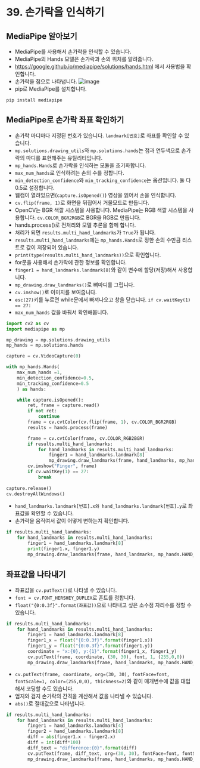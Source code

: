 # 39. 손가락을 인식하기
## MediaPipe 알아보기
* MediaPipe를 사용해서 손가락을 인식할 수 있습니다.
* MediaPipe의 Hands 모델은 손가락과 손의 위치를 알려줍니다.
* https://google.github.io/mediapipe/solutions/hands.html 에서 사용법을 확인합니다.
* 손가락을 점으로 나타냅니다.
![image](https://user-images.githubusercontent.com/76088532/146646503-670e339c-87ca-4741-adb9-9391607c0fe3.png)
* pip로 MediaPipe를 설치합니다.
```
pip install mediapipe
```

## MediaPipe로 손가락 좌표 확인하기
* 손가락 마디마다 지정된 번호가 있습니다. ```landmark[번호]```로 좌표를 확인할 수 있습니다. 
* ```mp.solutions.drawing_utils```와 ```mp.solutions.hands```는 점과 연두색으로 손가락의 마디를 표현해주는 유틸리티입니다.
* ```mp_hands.Hands```로 손가락을 인식하는 모듈을 초기화합니다.
* ```max_num_hands```로 인식하려는 손의 수를 정합니다.
* ```min_detection_confidence```와 ```min_tracking_confidence```는 옵션입니다. 둘 다 0.5로 설정합니다.
* 웹캠이 열려있으면(```capture.isOpened()```) 영상을 읽어서 손을 인식합니다. 
* ```cv.flip(frame, 1)```로 화면을 뒤집어서 거울모드로 만듭니다.
* OpenCV는 BGR 색깔 시스템을 사용합니다. MediaPipe는 RGB 색깔 시스템을 사용합니다. ```cv.COLOR_BGR2RGB```로 BGR을 RGB로 만듭니다.
* hands.process()로 전처리와 모델 추론을 함께 합니다.
* 처리가 되면 ```results.multi_hand_landmarks```가 ```True```가 됩니다.
* ```results.multi_hand_landmarks```에는 ```mp_hands.Hands```로 정한 손의 수만큼 리스트로 값이 저장되어 있습니다.
* ```print(type(results.multi_hand_landmarks))```으로 확인합니다.
* for문을 사용해서 손가락에 관한 정보를 확인합니다.
* ```finger1 = hand_landmarks.landmark[8]```와 같이 변수에 할당(저장)해서 사용합니다.
* ```mp_drawing.draw_landmarks()```로 뼈마디를 그립니다.
* ```cv.imshow()```로 이미지를 보여줍니다.
* ```esc(27)```키를 누르면 while문에서 빠져나오고 창을 닫습니다. ```if cv.waitKey(1) == 27:```
* ```max_num_hands``` 값을 바꿔서 확인해봅니다.
```python
import cv2 as cv
import mediapipe as mp

mp_drawing = mp.solutions.drawing_utils
mp_hands = mp.solutions.hands

capture = cv.VideoCapture(0)

with mp_hands.Hands(
    max_num_hands =1,
    min_detection_confidence=0.5,
    min_tracking_confidence=0.5
    ) as hands:

    while capture.isOpened():
        ret, frame = capture.read()
        if not ret:
            continue
        frame = cv.cvtColor(cv.flip(frame, 1), cv.COLOR_BGR2RGB)
        results = hands.process(frame)

        frame = cv.cvtColor(frame, cv.COLOR_RGB2BGR)
        if results.multi_hand_landmarks:
            for hand_landmarks in results.multi_hand_landmarks:
                finger1 = hand_landmarks.landmark[8]             
                mp_drawing.draw_landmarks(frame, hand_landmarks, mp_hands.HAND_CONNECTIONS)
        cv.imshow("Finger", frame)
        if cv.waitKey(1) == 27:
            break
        
capture.release()
cv.destroyAllWindows()
```

* ```hand_landmarks.landmark[번호].x와 hand_landmarks.landmark[번호].y```로 좌표값을 확인할 수 있습니다.
* 손가락을 움직여서 값이 어떻게 변하는지 확인합니다. 
```python
if results.multi_hand_landmarks:
    for hand_landmarks in results.multi_hand_landmarks:
        finger1 = hand_landmarks.landmark[8]
        print(finger1.x, finger1.y)
        mp_drawing.draw_landmarks(frame, hand_landmarks, mp_hands.HAND_CONNECTIONS)
```

## 좌표값을 나타내기
* 좌표값을 ```cv.putText()```로 나타낼 수 있습니다.
* ```font = cv.FONT_HERSHEY_DUPLEX```로 폰트를 정합니다.
* ```float("{0:0.3f}".format(좌표값))```으로 나타내고 싶은 소수점 자리수를 정할 수 있습니다.
```python
if results.multi_hand_landmarks:
    for hand_landmarks in results.multi_hand_landmarks:
        finger1 = hand_landmarks.landmark[8]
        finger1_x = float("{0:0.3f}".format(finger1.x))
        finger1_y = float("{0:0.3f}".format(finger1.y))
        coordinate = "x:{0}, y:{1}".format(finger1_x, finger1_y)
        cv.putText(frame, coordinate, (30, 30), font, 1, (255,0,0))
        mp_drawing.draw_landmarks(frame, hand_landmarks, mp_hands.HAND_CONNECTIONS)

```
* ```cv.putText(frame, coordinate, org=(30, 30), fontFace=font, fontScale=1, color=(255,0,0), thickness=2)```와 같이 매개변수에 값을 대입해서 코딩할 수도 있습니다.
* 엄지와 검지 손가락의 간격을 계산해서 값을 나타낼 수 있습니다.
* ```abs()```로 절대값으로 나타냅니다.
```python
if results.multi_hand_landmarks:
    for hand_landmarks in results.multi_hand_landmarks:
        finger1 = hand_landmarks.landmark[4]
        finger2 = hand_landmarks.landmark[8]
        diff = abs(finger1.x - finger2.x)
        diff = int(diff*100)                
        diff_text = "difference:{0}".format(diff)
        cv.putText(frame, diff_text, org=(30, 30), fontFace=font, fontScale=1, color=(255,0,0), thickness=2)
        mp_drawing.draw_landmarks(frame, hand_landmarks, mp_hands.HAND_CONNECTIONS)
```   
